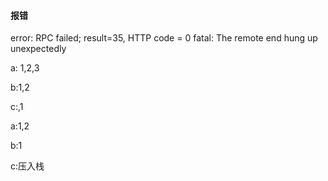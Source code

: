 #### 报错

error: RPC failed; result=35, HTTP code = 0
fatal: The remote end hung up unexpectedly



a: 1,2,3

b:1,2

c:,1

a:1,2

b:1

c:压入栈

